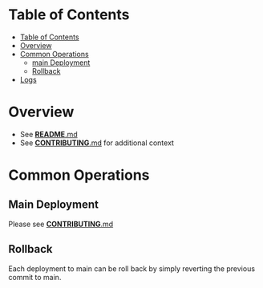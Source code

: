 # Table of Contents
- [Table of Contents](#table-of-contents)
- [Overview](#overview)
- [Common Operations](#common-operations)
    - [main Deployment](#main-deployment)
    - [Rollback](#rollback)
- [Logs](#logs)

# Overview
- See [**README**.md](../README.md)
- See [**CONTRIBUTING**.md](CONTRIBUTING.md) for additional context

# Common Operations

## Main Deployment
Please see [**CONTRIBUTING**.md](CONTRIBUTING.md)

## Rollback
Each deployment to main can be roll back by simply reverting the previous commit to main.